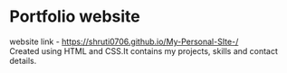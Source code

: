 # Portfolio website  
website link - https://shruti0706.github.io/My-Personal-SIte-/ <br /> 
Created using HTML and CSS.It contains my projects, skills and contact details.

